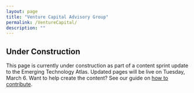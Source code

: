 ```yaml
---
layout: page
title: "Venture Capital Advisory Group"
permalink: /VentureCapital/
description: ""
---
```

## Under Construction
This page is currently under construction as part of a content sprint update to the Emerging Technology Atlas. Updated pages will be live on Tuesday, March 6.
Want to help create the content? See our guide on [how to contribute](https://emerging.digital.gov/howto/).
